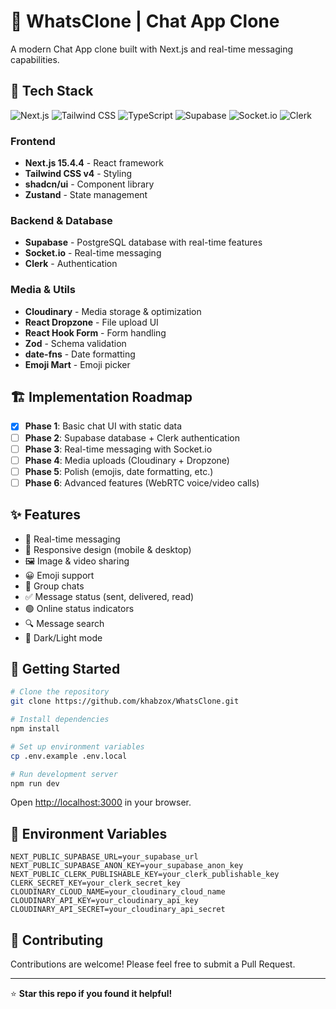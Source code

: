 # 💬 WhatsClone | Chat App Clone

A modern Chat App clone built with Next.js and real-time messaging capabilities.

## 🚀 Tech Stack

![Next.js](https://img.shields.io/badge/Next.js-15.4.4-black?style=for-the-badge&logo=next.js)
![Tailwind CSS](https://img.shields.io/badge/Tailwind_CSS-v4-38B2AC?style=for-the-badge&logo=tailwind-css)
![TypeScript](https://img.shields.io/badge/TypeScript-007ACC?style=for-the-badge&logo=typescript&logoColor=white)
![Supabase](https://img.shields.io/badge/Supabase-3ECF8E?style=for-the-badge&logo=supabase&logoColor=white)
![Socket.io](https://img.shields.io/badge/Socket.io-010101?style=for-the-badge&logo=socket.io)
![Clerk](https://img.shields.io/badge/Clerk-6C5CE7?style=for-the-badge&logo=clerk&logoColor=white)

### Frontend

- **Next.js 15.4.4** - React framework
- **Tailwind CSS v4** - Styling
- **shadcn/ui** - Component library
- **Zustand** - State management

### Backend & Database

- **Supabase** - PostgreSQL database with real-time features
- **Socket.io** - Real-time messaging
- **Clerk** - Authentication

### Media & Utils

- **Cloudinary** - Media storage & optimization
- **React Dropzone** - File upload UI
- **React Hook Form** - Form handling
- **Zod** - Schema validation
- **date-fns** - Date formatting
- **Emoji Mart** - Emoji picker

## 🏗️ Implementation Roadmap

- [x] **Phase 1**: Basic chat UI with static data
- [ ] **Phase 2**: Supabase database + Clerk authentication
- [ ] **Phase 3**: Real-time messaging with Socket.io
- [ ] **Phase 4**: Media uploads (Cloudinary + Dropzone)
- [ ] **Phase 5**: Polish (emojis, date formatting, etc.)
- [ ] **Phase 6**: Advanced features (WebRTC voice/video calls)

## ✨ Features

- 💬 Real-time messaging
- 📱 Responsive design (mobile & desktop)
- 🖼️ Image & video sharing
- 😀 Emoji support
- 👥 Group chats
- ✅ Message status (sent, delivered, read)
- 🟢 Online status indicators
- 🔍 Message search
- 🌙 Dark/Light mode

## 🚀 Getting Started

```bash
# Clone the repository
git clone https://github.com/khabzox/WhatsClone.git

# Install dependencies
npm install

# Set up environment variables
cp .env.example .env.local

# Run development server
npm run dev
```

Open [http://localhost:3000](http://localhost:3000) in your browser.

## 📝 Environment Variables

```env
NEXT_PUBLIC_SUPABASE_URL=your_supabase_url
NEXT_PUBLIC_SUPABASE_ANON_KEY=your_supabase_anon_key
NEXT_PUBLIC_CLERK_PUBLISHABLE_KEY=your_clerk_publishable_key
CLERK_SECRET_KEY=your_clerk_secret_key
CLOUDINARY_CLOUD_NAME=your_cloudinary_cloud_name
CLOUDINARY_API_KEY=your_cloudinary_api_key
CLOUDINARY_API_SECRET=your_cloudinary_api_secret
```

## 🤝 Contributing

Contributions are welcome! Please feel free to submit a Pull Request.

---

⭐ **Star this repo if you found it helpful!**
